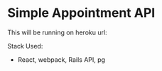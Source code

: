 # Simple Appointment API

This will be running on heroku url: 

Stack Used:

* React, webpack, Rails API, pg

